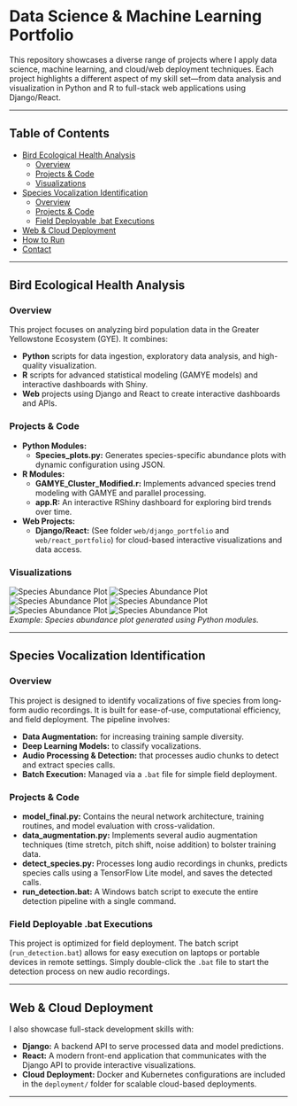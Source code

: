 # Data Science & Machine Learning Portfolio

This repository showcases a diverse range of projects where I apply data science, machine learning, and cloud/web deployment techniques. Each project highlights a different aspect of my skill set—from data analysis and visualization in Python and R to full-stack web applications using Django/React.

---

## Table of Contents

- [Bird Ecological Health Analysis](#bird-ecological-health-analysis)
  - [Overview](#overview)
  - [Projects & Code](#projects--code)
  - [Visualizations](#visualizations)
- [Species Vocalization Identification](#species-vocalization-identification)
  - [Overview](#overview-1)
  - [Projects & Code](#projects--code-1)
  - [Field Deployable .bat Executions](#field-deployable-bat-executions)
- [Web & Cloud Deployment](#web--cloud-deployment)
- [How to Run](#how-to-run)
- [Contact](#contact)

---

## Bird Ecological Health Analysis

### Overview

This project focuses on analyzing bird population data in the Greater Yellowstone Ecosystem (GYE). It combines:
- **Python** scripts for data ingestion, exploratory data analysis, and high-quality visualization.
- **R** scripts for advanced statistical modeling (GAMYE models) and interactive dashboards with Shiny.
- **Web** projects using Django and React to create interactive dashboards and APIs.

### Projects & Code

- **Python Modules:**  
  - **Species_plots.py:** Generates species-specific abundance plots with dynamic configuration using JSON.
- **R Modules:**  
  - **GAMYE_Cluster_Modified.r:** Implements advanced species trend modeling with GAMYE and parallel processing.
  - **app.R:** An interactive RShiny dashboard for exploring bird trends over time.
- **Web Projects:**  
  - **Django/React:** (See folder `web/django_portfolio` and `web/react_portfolio`) for cloud-based interactive visualizations and data access.

### Visualizations

![Species Abundance Plot](images/species_abundance_placeholder.png)
![Species Abundance Plot](images/species_abundance_placeholder.png) 
![Species Abundance Plot](images/species_abundance_placeholder.png) 
![Species Abundance Plot](images/species_abundance_placeholder.png) 
![Species Abundance Plot](images/species_abundance_placeholder.png) 
![Species Abundance Plot](images/species_abundance_placeholder.png)   
*Example: Species abundance plot generated using Python modules.*

---

## Species Vocalization Identification

### Overview

This project is designed to identify vocalizations of five species from long-form audio recordings. It is built for ease-of-use, computational efficiency, and field deployment. The pipeline involves:
- **Data Augmentation:** for increasing training sample diversity.
- **Deep Learning Models:** to classify vocalizations.
- **Audio Processing & Detection:** that processes audio chunks to detect and extract species calls.
- **Batch Execution:** Managed via a `.bat` file for simple field deployment.

### Projects & Code

- **model_final.py:** Contains the neural network architecture, training routines, and model evaluation with cross-validation.
- **data_augmentation.py:** Implements several audio augmentation techniques (time stretch, pitch shift, noise addition) to bolster training data.
- **detect_species.py:** Processes long audio recordings in chunks, predicts species calls using a TensorFlow Lite model, and saves the detected calls.
- **run_detection.bat:** A Windows batch script to execute the entire detection pipeline with a single command.

### Field Deployable .bat Executions

This project is optimized for field deployment. The batch script (`run_detection.bat`) allows for easy execution on laptops or portable devices in remote settings. Simply double-click the `.bat` file to start the detection process on new audio recordings.

---

## Web & Cloud Deployment

I also showcase full-stack development skills with:
- **Django:** A backend API to serve processed data and model predictions.
- **React:** A modern front-end application that communicates with the Django API to provide interactive visualizations.
- **Cloud Deployment:** Docker and Kubernetes configurations are included in the `deployment/` folder for scalable cloud-based deployments.

---
